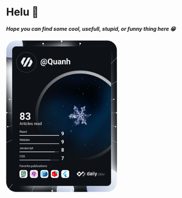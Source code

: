 # Helu 👋

#####  Hope you can find some cool, usefull, stupid, or funny thing here :grin:

<a href="https://app.daily.dev/DailyDevTips"><img src="https://github.com/quynhanh-kristen/quynhanh-kristen/blob/main/devcard.svg" width="300" alt="Quanh's Dev Card"/></a>

<!--
**quynhanh-kristen/quynhanh-kristen** is a ✨ _special_ ✨ repository because its `README.md` (this file) appears on your GitHub profile.

Here are some ideas to get you started:

- 🔭 I’m currently working on ...
- 🌱 I’m currently learning ...
- 👯 I’m looking to collaborate on ...
- 🤔 I’m looking for help with ...
- 💬 Ask me about ...
- 📫 How to reach me: ...
- 😄 Pronouns: ...
- ⚡ Fun fact: ...
-->
